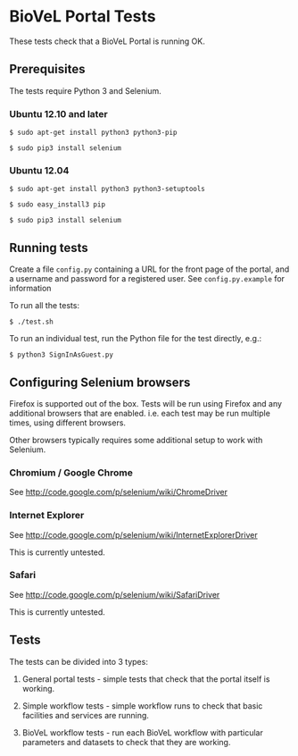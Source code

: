 # BioVeL Portal Tests

These tests check that a BioVeL Portal is running OK.

## Prerequisites

The tests require Python 3 and Selenium.

### Ubuntu 12.10 and later

```
$ sudo apt-get install python3 python3-pip

$ sudo pip3 install selenium
```

### Ubuntu 12.04

```
$ sudo apt-get install python3 python3-setuptools

$ sudo easy_install3 pip

$ sudo pip3 install selenium
```

## Running tests

Create a file `config.py` containing a URL for the front page of the portal,
and a username and password for a registered user.  See `config.py.example`
for information

To run all the tests:
```
$ ./test.sh
```

To run an individual test, run the Python file for the test directly, e.g.:
```
$ python3 SignInAsGuest.py
```

## Configuring Selenium browsers

Firefox is supported out of the box. Tests will be run using Firefox and any
additional browsers that are enabled. i.e. each test may be run multiple times,
using different browsers.

Other browsers typically requires some additional setup to work with Selenium.

### Chromium / Google Chrome

See http://code.google.com/p/selenium/wiki/ChromeDriver

### Internet Explorer

See http://code.google.com/p/selenium/wiki/InternetExplorerDriver

This is currently untested.

### Safari

See http://code.google.com/p/selenium/wiki/SafariDriver

This is currently untested.

## Tests

The tests can be divided into 3 types:

1. General portal tests - simple tests that check that the portal itself is 
working.

2. Simple workflow tests - simple workflow runs to check that basic facilities
and services are running.

3. BioVeL workflow tests - run each BioVeL workflow with particular parameters
and datasets to check that they are working.

